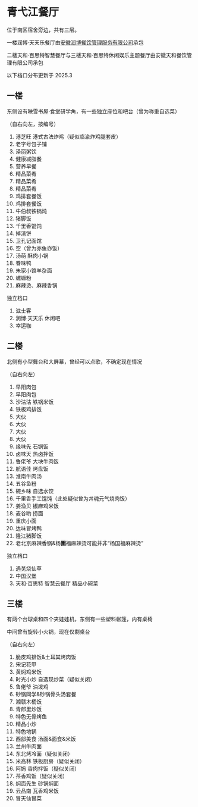 # 青弋江餐厅

<Todo content="完善其他商家、窗口的评测和图片" />

位于南区宿舍旁边，共有三层。

一楼润博·天天乐餐厅由[安徽润博餐饮管理服务有限公司](http://www.ahrbo.net/)承包

二楼天和·百思特智慧餐厅与三楼天和·百思特休闲娱乐主题餐厅由安徽天和餐饮管理有限公司承包

以下档口分布更新于 2025.3

## 一楼

东侧设有映雪书屋·食堂研学角，有一些独立座位和吧台（曾为称重自选菜）

（自右向左，按编号）

1. 港芝旺 港式古法炸鸡（疑似临渝炸鸡腿套皮）
2. 老字号包子铺
3. 泽丽粥饮
4. 健康减脂餐
5. 营养早餐
6. 精品菜肴
7. 精品菜肴
8. 精品菜肴
9. 鸡排套餐饭
10. 鸡排套餐饭
11. 牛伯叔铁锅炖
12. 猪脚饭
13. 千里香馄饨
14. 掉渣饼
15. 卫孔记面馆
16. 空（曾为亦鱼亦饭）
17. 汤萌 酥肉小锅
18. 眷味鸭
19. 朱家小馆羊杂面
20. 螺蛳粉
21. 麻辣烫、麻辣香锅

独立档口

1. 滋士客
2. 润博·天天乐 休闲吧
3. 幸运咖

## 二楼

北侧有小型舞台和大屏幕，曾经可以点歌，不确定现在情况

（自右向左）

1. 早阳肉包
2. 早阳肉包
3. 沙沽沽 铁锅米饭
4. 铁板鸡排饭
5. 大伙
6. 大伙
7. 大伙
8. 大伙
9. 缘味先 石锅饭
10. 卤味天 热卤拌饭
11. 鲁佬爷 大块牛肉饭
12. 航语佳 烤盘饭
13. 淮南牛肉汤
14. 五谷鱼粉
15. 碗乡味 自选水饺
16. 千里香手工馄饨（此处疑似曾为丼魂元气烧肉饭）
17. 姜渔贝 椒麻鸡米饭
18. 麦谷哟 捞面
19. 重庆小面
20. 达味冒烤鸭
21. 隆江猪脚饭
22. 老北京麻辣香锅&杨**圍**福麻辣烫<Tip>可能并非“杨国福麻辣烫”</Tip>

独立档口

1. 遇苋烧仙草
2. 中国汉堡
3. 天和·百思特 智慧云餐厅 精品小碗菜

## 三楼

有两个台球桌和四个夹娃娃机，东侧有一些塑料帐篷，内有桌椅

中间曾有旋转小火锅，现在仅剩桌台

（自右向左）

1. 脆皮鸡排饭&土耳其烤肉饭
2. 宋记花甲
3. 黄焖鸡米饭
4. 时光小炒 自选现炒菜（疑似关闭）
5. 鲁佬爷 油泼鸡
6. 砂锅同学&砂锅骨头汤套餐
7. 湘赣木桶饭
8. 青郎里炒饭
9. 特色无骨烤鱼
10. 精品小炒
11. 特色地锅
12. 西部美食 汤面&面食&米饭
13. 兰州牛肉面
14. 东北烤冷面（疑似关闭）
15. 米高林 铁板厨房（疑似关闭）
16. 阿妈 香肉拌饭（疑似关闭）
17. 茶香鸡饭（疑似关闭）
18. 焖面先生 砂锅焖面
19. 云品南 瓦香鸡米饭
20. 冒天仙冒菜
